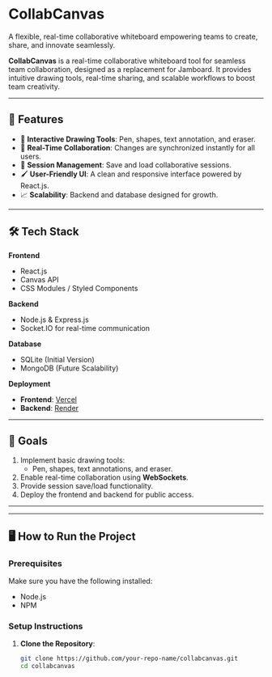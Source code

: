 # CollabCanvas
A flexible, real-time collaborative whiteboard empowering teams to create, share, and innovate seamlessly.

**CollabCanvas** is a real-time collaborative whiteboard tool for seamless team collaboration, designed as a replacement for Jamboard. It provides intuitive drawing tools, real-time sharing, and scalable workflows to boost team creativity.

---

## 🚀 Features  

- 🎨 **Interactive Drawing Tools**: Pen, shapes, text annotation, and eraser.  
- 🔄 **Real-Time Collaboration**: Changes are synchronized instantly for all users.  
- 💾 **Session Management**: Save and load collaborative sessions.  
- 🖌️ **User-Friendly UI**: A clean and responsive interface powered by React.js.  
- 📈 **Scalability**: Backend and database designed for growth.

---

## 🛠️ Tech Stack  

**Frontend**  
- React.js  
- Canvas API  
- CSS Modules / Styled Components  

**Backend**  
- Node.js & Express.js  
- Socket.IO for real-time communication  

**Database**  
- SQLite (Initial Version)  
- MongoDB (Future Scalability)  

**Deployment**  
- **Frontend**: [Vercel](https://vercel.com/)  
- **Backend**: [Render](https://render.com/)

---

## 🎯 Goals  

1. Implement basic drawing tools:  
   - Pen, shapes, text annotations, and eraser.  
2. Enable real-time collaboration using **WebSockets**.  
3. Provide session save/load functionality.  
4. Deploy the frontend and backend for public access.  

---

<!-- 
## 🗓️ Project Timeline  

### Week 1:  
- Project setup and requirement analysis.  
- Initial UI development using React.js.  

### Week 2:  
- Backend setup using Node.js and Express.js.  
- Integration of real-time collaboration with Socket.IO.  

### Week 3:  
- Build essential drawing tools (pen, shapes, and text annotation).  
- Add session save/load functionality using SQLite.  

### Week 4:  
- Testing and bug fixes.  
- Deploy frontend on Vercel and backend on Render/Heroku.  
-->
 

---

## 🖥️ How to Run the Project  

### Prerequisites  
Make sure you have the following installed:  
- Node.js  
- NPM  

### Setup Instructions  

1. **Clone the Repository**:  
   ```bash
   git clone https://github.com/your-repo-name/collabcanvas.git
   cd collabcanvas
